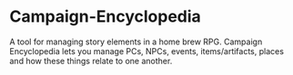 # Campaign-Encyclopedia
A tool for managing story elements in a home brew RPG.  Campaign Encyclopedia lets you manage PCs, NPCs, events, items/artifacts, places and how these things relate to one another.
